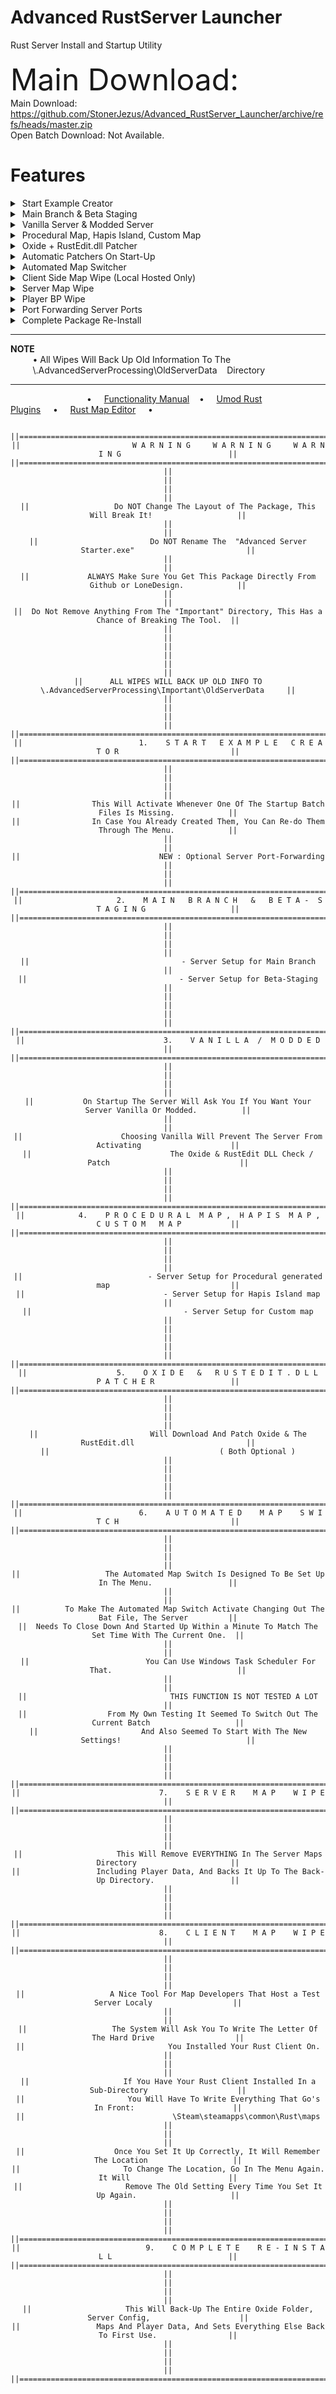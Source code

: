 # Advanced RustServer Launcher
Rust Server Install and Startup Utility<br />
<br />
<font size="+10">Main Download:</font> <br />
Main Download: https://github.com/StonerJezus/Advanced_RustServer_Launcher/archive/refs/heads/master.zip <br />
Open Batch Download: Not Available. <br />

<h1> Features </h2>
<details>
<summary>&nbsp;Start Example Creator </summary><br />
&nbsp;&nbsp;&nbsp;&nbsp;&nbsp;&nbsp;&nbsp;&nbsp;&nbsp;This Will Activate Whenever One Of The Startup Batch Files Is Missing.<br />
&nbsp;&nbsp;&nbsp;&nbsp;&nbsp;&nbsp;&nbsp;&nbsp;&nbsp;In Case You Already Created Them, You Can Re-do Them Through The Menu.
<hr /></details>
<details><summary>&nbsp;Main Branch & Beta Staging</summary><br />
&nbsp;&nbsp;&nbsp;&nbsp;&nbsp;&nbsp;&nbsp;&nbsp;&nbsp;- Server Setup for Main Branch<br />
&nbsp;&nbsp;&nbsp;&nbsp;&nbsp;&nbsp;&nbsp;&nbsp;&nbsp;- Server Setup for Beta-Staging
<hr /></details>
<details><summary>&nbsp;Vanilla Server & Modded Server </summary><br />
&nbsp;&nbsp;&nbsp;&nbsp;&nbsp;&nbsp;&nbsp;&nbsp;&nbsp;On Startup The Server Will Ask You If You Want Your Server Vanilla Or Modded.<br />
<br />
&nbsp;&nbsp;&nbsp;&nbsp;&nbsp;&nbsp;&nbsp;&nbsp;&nbsp;Choosing Vanilla Will Prevent The Server From Activating<br />
&nbsp;&nbsp;&nbsp;&nbsp;&nbsp;&nbsp;&nbsp;&nbsp;&nbsp;The Oxide & RustEdit DLL Check / Patch
<hr /></details>
<details><summary>&nbsp;Procedural Map, Hapis Island, Custom Map </summary><br />
&nbsp;&nbsp;&nbsp;&nbsp;&nbsp;&nbsp;&nbsp;&nbsp;&nbsp;- Server Setup for Procedural generated map<br />
&nbsp;&nbsp;&nbsp;&nbsp;&nbsp;&nbsp;&nbsp;&nbsp;&nbsp;- Server Setup for Hapis Island map<br />
&nbsp;&nbsp;&nbsp;&nbsp;&nbsp;&nbsp;&nbsp;&nbsp;&nbsp;- Server Setup for Custom map<br />
<hr /></details>
<details><summary>&nbsp;Oxide + RustEdit.dll Patcher</summary><br />
&nbsp;&nbsp;&nbsp;&nbsp;&nbsp;&nbsp;&nbsp;&nbsp;&nbsp;Will Download And Patch Oxide & The RustEdit.dll<br />
&nbsp;&nbsp;&nbsp;&nbsp;&nbsp;&nbsp;&nbsp;&nbsp;&nbsp;( Both Optional )<br />
<hr /></details>
<details><summary>&nbsp;Automatic Patchers On Start-Up </summary><br />
&nbsp;&nbsp;&nbsp;&nbsp;&nbsp;&nbsp;&nbsp;&nbsp;&nbsp;Depending on what type of map / server you choose to use,<br />
&nbsp;&nbsp;&nbsp;&nbsp;&nbsp;&nbsp;&nbsp;&nbsp;&nbsp;The system will check for updates and will automatically Patch Server Updates,<br />
&nbsp;&nbsp;&nbsp;&nbsp;&nbsp;&nbsp;&nbsp;&nbsp;&nbsp;Oxide, Checks for (needed) presence of the RustEdit.dll and makes sure <br />
&nbsp;&nbsp;&nbsp;&nbsp;&nbsp;&nbsp;&nbsp;&nbsp;&nbsp;everything is on it's place and Up-to-Date before starting your Server!<br />
<hr /></details>
<details><summary>&nbsp;Automated Map Switcher </summary><br />
&nbsp;&nbsp;&nbsp;&nbsp;&nbsp;&nbsp;&nbsp;&nbsp;&nbsp;The Automated Map Switch Is Designed To Be Set Up In The Menu.<br />
&nbsp;&nbsp;&nbsp;&nbsp;&nbsp;&nbsp;&nbsp;&nbsp;&nbsp;Every Time You Set It Up It Will Create a Text File Inside The "Important" Directory.<br />
&nbsp;&nbsp;&nbsp;&nbsp;&nbsp;&nbsp;&nbsp;&nbsp;&nbsp;It Is Possible To Adjust It Manual Keep In Mind That In Case Of Doing This,<br />
&nbsp;&nbsp;&nbsp;&nbsp;&nbsp;&nbsp;&nbsp;&nbsp;&nbsp;There Has To Be ONE Empty Line Under The Date And Time!<br />
<br />
&nbsp;&nbsp;&nbsp;&nbsp;&nbsp;&nbsp;&nbsp;&nbsp;&nbsp;To Make The Automated Map Switch Activate Changing Out The Bat File, The Server<br />
&nbsp;&nbsp;&nbsp;&nbsp;&nbsp;&nbsp;&nbsp;&nbsp;&nbsp;Needs To Close Down And Started Up Within a Minute To Match The Set Time With The Current One.<br />
&nbsp;&nbsp;&nbsp;&nbsp;&nbsp;&nbsp;&nbsp;&nbsp;&nbsp;You Can Use Windows Task Scheduler For That.<br />
<br />
&nbsp;&nbsp;&nbsp;&nbsp;&nbsp;&nbsp;&nbsp;&nbsp;&nbsp;THIS FUNCTION IS NOT TESTED A LOT<br />
&nbsp;&nbsp;&nbsp;&nbsp;&nbsp;&nbsp;&nbsp;&nbsp;&nbsp;From My Own Testing It Seemed To Switch Out The Current Batch<br />
&nbsp;&nbsp;&nbsp;&nbsp;&nbsp;&nbsp;&nbsp;&nbsp;&nbsp;And Also Seemed To Start With The New Settings!<br />
<hr /></details>
<details><summary>&nbsp;Client Side Map Wipe (Local Hosted Only) </summary><br />
&nbsp;&nbsp;&nbsp;&nbsp;&nbsp;&nbsp;&nbsp;&nbsp;&nbsp;A Nice Tool For Map Developers That Host a Test Server Localy<br />
<br />
&nbsp;&nbsp;&nbsp;&nbsp;&nbsp;&nbsp;&nbsp;&nbsp;&nbsp;The System Will Ask You To Write The Letter Of The Hard Drive<br />
&nbsp;&nbsp;&nbsp;&nbsp;&nbsp;&nbsp;&nbsp;&nbsp;&nbsp;You Installed Your Rust Client On.<br />
<br />
&nbsp;&nbsp;&nbsp;&nbsp;&nbsp;&nbsp;&nbsp;&nbsp;&nbsp;If You Have Your Rust Client Installed In a Sub-Directory<br />
&nbsp;&nbsp;&nbsp;&nbsp;&nbsp;&nbsp;&nbsp;&nbsp;&nbsp;You Will Have To Write Everything That Go's In Front:<br />
&nbsp;&nbsp;&nbsp;&nbsp;&nbsp;&nbsp;&nbsp;&nbsp;&nbsp;\Steam\steamapps\common\Rust\maps<br />
<br />
&nbsp;&nbsp;&nbsp;&nbsp;&nbsp;&nbsp;&nbsp;&nbsp;&nbsp;Once You Set It Up Correctly, It Will Remember The Location<br />
&nbsp;&nbsp;&nbsp;&nbsp;&nbsp;&nbsp;&nbsp;&nbsp;&nbsp;To Change The Location, Go In The Menu Again. It Will<br />
&nbsp;&nbsp;&nbsp;&nbsp;&nbsp;&nbsp;&nbsp;&nbsp;&nbsp;Remove The Old Setting Every Time You Set It Up Again.<br />
<hr /></details>
<details><summary>&nbsp;Server Map Wipe </summary><br />
&nbsp;&nbsp;&nbsp;&nbsp;&nbsp;&nbsp;&nbsp;&nbsp;&nbsp;Option to wipe Server Map & save files, but keep everything else.<br />
<hr /></details>
<details><summary>&nbsp;Player BP Wipe </summary><br />
&nbsp;&nbsp;&nbsp;&nbsp;&nbsp;&nbsp;&nbsp;&nbsp;&nbsp;Option to wipe the Servers Player Data, but keep everything else.<br />
<hr /></details>

<details><summary>&nbsp;Port Forwarding Server Ports</summary><br />
&nbsp;&nbsp;&nbsp;&nbsp;&nbsp;&nbsp;&nbsp;&nbsp;&nbsp;Optional Server Port-Forwarding<br />
<br />
&nbsp;&nbsp;&nbsp;&nbsp;&nbsp;&nbsp;&nbsp;&nbsp;&nbsp;Choice to Use the given Ports from the Start Example Creator and<br />
&nbsp;&nbsp;&nbsp;&nbsp;&nbsp;&nbsp;&nbsp;&nbsp;&nbsp;let the system Create all needed Port rules on your machines Firewall.
<hr /></details>
<details><summary>&nbsp;Complete Package Re-Install </summary><br />
&nbsp;&nbsp;&nbsp;&nbsp;&nbsp;&nbsp;&nbsp;&nbsp;&nbsp;This Will Back-Up The Entire Oxide Folder, Server Config,

&nbsp;&nbsp;&nbsp;&nbsp;&nbsp;&nbsp;&nbsp;&nbsp;&nbsp;Maps And Player Data, And Sets Everything Else Back To First Use.<br />
</details><hr />

**NOTE**  
&nbsp;&nbsp;&nbsp;&nbsp;&nbsp;&nbsp;&nbsp;&nbsp;&nbsp;• All Wipes Will Back Up Old Information To The  
&nbsp;&nbsp;&nbsp;&nbsp;&nbsp;&nbsp;&nbsp;&nbsp;&nbsp;\\.AdvancedServerProcessing\OldServerData&nbsp;&nbsp;&nbsp;&nbsp;Directory
<br /><hr />


&nbsp;&nbsp;&nbsp;&nbsp;&nbsp;&nbsp;&nbsp;&nbsp;&nbsp;&nbsp;&nbsp;&nbsp;&nbsp;&nbsp;&nbsp;&nbsp;&nbsp;&nbsp;&nbsp;&nbsp;&nbsp;&nbsp;&nbsp;&nbsp;&nbsp;&nbsp;&nbsp;&nbsp;&nbsp;&nbsp;&nbsp;•&nbsp;&nbsp;&nbsp;&nbsp;&nbsp;[Functionality Manual](https://github.com/StonerJezus/Advanced_RustServer_Launcher/blob/master/Functionality%20Manual.txt)&nbsp;&nbsp;&nbsp;&nbsp;•&nbsp;&nbsp;&nbsp;&nbsp;&nbsp;[Umod Rust Plugins](https://umod.org/plugins?page=1&sort=title&sortdir=asc&categories=rust)&nbsp;&nbsp;&nbsp;&nbsp;&nbsp;•&nbsp;&nbsp;&nbsp;&nbsp;&nbsp;[Rust Map Editor](https://www.rustedit.io)&nbsp;&nbsp;&nbsp;&nbsp;&nbsp;•&nbsp;&nbsp;&nbsp;&nbsp;&nbsp;&nbsp;&nbsp;&nbsp;&nbsp;&nbsp;
<div align="center">

```batch
  
||==================================================================================================||
||                         W A R N I N G     W A R N I N G     W A R N I N G                        ||
||==================================================================================================||
||                                                                                                  ||
||                                                                                                  ||
||                   Do NOT Change The Layout of The Package, This Will Break It!                   ||
||                                                                                                  ||
||                         Do NOT Rename The  "Advanced Server Starter.exe"                         ||
||                                                                                                  ||
||             ALWAYS Make Sure You Get This Package Directly From Github or LoneDesign.            ||
||                                                                                                  ||
||  Do Not Remove Anything From The "Important" Directory, This Has a Chance of Breaking The Tool.  ||
||                                                                                                  ||
||                                                                                                  ||
||                                                                                                  ||
||      ALL WIPES WILL BACK UP OLD INFO TO   \.AdvancedServerProcessing\Important\OldServerData     ||
||                                                                                                  ||
||                                                                                                  ||
||==================================================================================================||
||                          1.    S T A R T   E X A M P L E   C R E A T O R                         ||
||==================================================================================================||
||                                                                                                  ||
||                                                                                                  ||
||                This Will Activate Whenever One Of The Startup Batch Files Is Missing.            ||
||                In Case You Already Created Them, You Can Re-do Them Through The Menu.            ||
||                                                                                                  ||
||                               NEW : Optional Server Port-Forwarding                              ||
||                                                                                                  ||
||==================================================================================================||
||                     2.    M A I N   B R A N C H   &   B E T A -  S T A G I N G                   ||
||==================================================================================================||
||                                                                                                  ||
||                                                                                                  ||
||                                  - Server Setup for Main Branch                                  ||
||                                  - Server Setup for Beta-Staging                                 ||
||                                                                                                  ||
||                                                                                                  ||
||==================================================================================================||
||                               3.    V A N I L L A  /  M O D D E D                                ||
||==================================================================================================||
||                                                                                                  ||
||                                                                                                  ||
||           On Startup The Server Will Ask You If You Want Your Server Vanilla Or Modded.          ||
||                                                                                                  ||
||                      Choosing Vanilla Will Prevent The Server From Activating                    ||
||                               The Oxide & RustEdit DLL Check / Patch                             ||
||                                                                                                  ||
||                                                                                                  ||
||==================================================================================================||
||            4.    P R O C E D U R A L  M A P ,  H A P I S  M A P ,  C U S T O M   M A P           ||
||==================================================================================================||
||                                                                                                  ||
||                                                                                                  ||
||                            - Server Setup for Procedural generated map                           ||
||                               - Server Setup for Hapis Island map                                ||
||                                  - Server Setup for Custom map                                   ||
||                                                                                                  ||
||                                                                                                  ||
||==================================================================================================||
||                    5.    O X I D E   &   R U S T E D I T . D L L   P A T C H E R                 ||
||==================================================================================================||
||                                                                                                  ||
||                                                                                                  ||
||                         Will Download And Patch Oxide & The RustEdit.dll                         ||
||                                      ( Both Optional )                                           ||
||                                                                                                  ||
||                                                                                                  ||
||==================================================================================================||
||                          6.    A U T O M A T E D    M A P    S W I T C H                         ||
||==================================================================================================||
||                                                                                                  ||
||                                                                                                  ||
||                   The Automated Map Switch Is Designed To Be Set Up In The Menu.                 ||
||                                                                                                  ||
||          To Make The Automated Map Switch Activate Changing Out The Bat File, The Server         ||
||  Needs To Close Down And Started Up Within a Minute To Match The Set Time With The Current One.  ||
||                                                                                                  ||
||                          You Can Use Windows Task Scheduler For That.                            ||
||                                                                                                  ||
||                                THIS FUNCTION IS NOT TESTED A LOT                                 ||
||                  From My Own Testing It Seemed To Switch Out The Current Batch                   ||
||                       And Also Seemed To Start With The New Settings!                            ||
||                                                                                                  ||
||                                                                                                  ||
||==================================================================================================||
||                               7.    S E R V E R    M A P    W I P E                              ||
||==================================================================================================||
||                                                                                                  ||
||                                                                                                  ||
||                     This Will Remove EVERYTHING In The Server Maps Directory                     ||
||                 Including Player Data, And Backs It Up To The Back-Up Directory.                 ||
||                                                                                                  ||
||                                                                                                  ||
||==================================================================================================||
||                               8.    C L I E N T    M A P    W I P E                              ||
||==================================================================================================||
||                                                                                                  ||
||                                                                                                  ||
||                   A Nice Tool For Map Developers That Host a Test Server Localy                  ||
||                                                                                                  ||
||                   The System Will Ask You To Write The Letter Of The Hard Drive                  ||
||                                You Installed Your Rust Client On.                                ||
||                                                                                                  ||
||                     If You Have Your Rust Client Installed In a Sub-Directory                    ||
||                       You Will Have To Write Everything That Go's In Front:                      ||
||                                 \Steam\steamapps\common\Rust\maps                                ||
||                                                                                                  ||
||                    Once You Set It Up Correctly, It Will Remember The Location                   ||
||                       To Change The Location, Go In The Menu Again. It Will                      ||
||                       Remove The Old Setting Every Time You Set It Up Again.                     ||
||                                                                                                  ||
||                                                                                                  ||
||==================================================================================================||
||                            9.    C O M P L E T E    R E - I N S T A L L                          ||
||==================================================================================================||
||                                                                                                  ||
||                                                                                                  ||
||                     This Will Back-Up The Entire Oxide Folder, Server Config,                    ||
||                 Maps And Player Data, And Sets Everything Else Back To First Use.                ||
||                                                                                                  ||
||                                                                                                  ||
||==================================================================================================||
```
</div>
